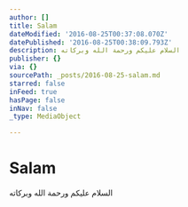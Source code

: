 ```yaml
---
author: []
title: Salam
dateModified: '2016-08-25T00:37:08.070Z'
datePublished: '2016-08-25T00:38:09.793Z'
description: السلام عليكم ورحمة الله وبركاته
publisher: {}
via: {}
sourcePath: _posts/2016-08-25-salam.md
starred: false
inFeed: true
hasPage: false
inNav: false
_type: MediaObject

---
```

# Salam

السلام عليكم ورحمة الله وبركاته